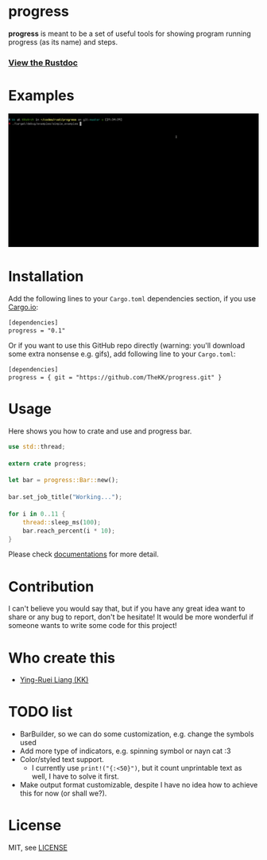 progress
========

**progress** is meant to be a set of useful tools for showing program running
progress (as its name) and steps. 

### [View the Rustdoc](https://TheKK.github.io/progress/progress)

Examples
========

![progress::Bar](./assets/bar.gif)

Installation
============

Add the following lines to your `Cargo.toml` dependencies section, if you
use [Cargo.io](https://crates.io):

```
[dependencies]
progress = "0.1"
```

Or if you want to use this GitHub repo directly (warning: you'll download some
extra nonsense e.g. gifs), add following line to your `Cargo.toml`:

```
[dependencies]
progress = { git = "https://github.com/TheKK/progress.git" }
```

Usage
=====

Here shows you how to crate and use and progress bar.

``` rust
use std::thread;

extern crate progress;

let bar = progress::Bar::new();

bar.set_job_title("Working...");

for i in 0..11 {
    thread::sleep_ms(100);
    bar.reach_percent(i * 10);
}
```

Please check [documentations](https://TheKK.github.io/progress/progress) for
more detail.

Contribution
============

I can't believe you would say that, but if you have any great idea want to share
or any bug to report, don't be hesitate! It would be more wonderful if someone
wants to write some code for this project!

Who create this
===============

- [Ying-Ruei Liang (KK)](https://github.com/TheKK)

TODO list
=========

- BarBuilder, so we can do some customization, e.g. change the symbols used
- Add more type of indicators, e.g. spinning symbol or nayn cat :3
- Color/styled text support.
  - I currently use `print!("{:<50}")`, but it count unprintable text as well, I
  have to solve it first.
- Make output format customizable, despite I have no idea how to achieve this
for now (or shall we?).

License
=======

MIT, see [LICENSE](./LICENSE)
